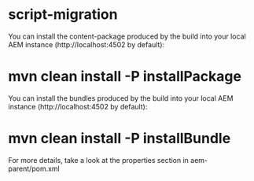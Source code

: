 # script-migration

You can install the content-package produced by the build into your local AEM instance (http://localhost:4502 by default):

# mvn clean install -P installPackage
You can install the bundles produced by the build into your local AEM instance (http://localhost:4502 by default):
# mvn clean install -P installBundle

For more details, take a look at the properties section in aem-parent/pom.xml
 